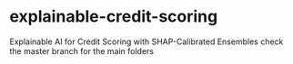 # explainable-credit-scoring
Explainable AI for Credit Scoring with SHAP-Calibrated Ensembles
check the master branch for the main folders
